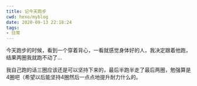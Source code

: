 ```yaml
---
title: 记今天跑步
cwd: hexo/myblog
date: 2020-09-13 22:18:24
tags:
- 日常
---
```


今天跑步的时候，看到一个穿着背心，一看就感觉身体好的人，我决定跟着他跑，结果两圈我就跑不动了...

我自己跑的话三圈应该还是可以坚持下来的，最后半跑半走了最后两圈，勉强算是4圈吧（希望以后能坚持4圈然后一点点地提升耐力什么的。

